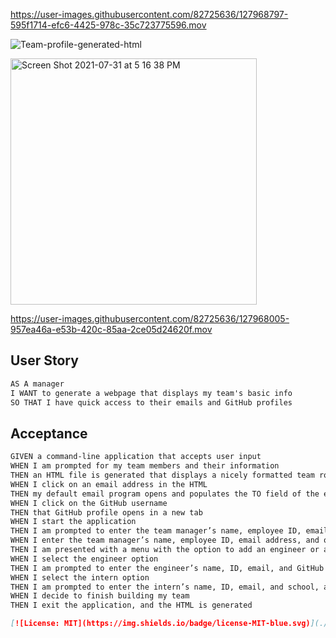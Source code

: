 
https://user-images.githubusercontent.com/82725636/127968797-595f1714-efc6-4425-978c-35c723775596.mov

![Team-profile-generated-html](https://user-images.githubusercontent.com/82725636/127967540-876a7e2d-db22-4db6-b613-ceb9ad0d7688.png)

<img width="394" alt="Screen Shot 2021-07-31 at 5 16 38 PM" src="https://user-images.githubusercontent.com/82725636/127967440-bd242aba-8653-4e85-b06b-eef564dca81c.png">

https://user-images.githubusercontent.com/82725636/127968005-957ea46a-e53b-420c-85aa-2ce05d24620f.mov

## User Story
```md
AS A manager
I WANT to generate a webpage that displays my team's basic info
SO THAT I have quick access to their emails and GitHub profiles
```
## Acceptance
```md
GIVEN a command-line application that accepts user input
WHEN I am prompted for my team members and their information
THEN an HTML file is generated that displays a nicely formatted team roster based on user input
WHEN I click on an email address in the HTML
THEN my default email program opens and populates the TO field of the email with the address
WHEN I click on the GitHub username
THEN that GitHub profile opens in a new tab
WHEN I start the application
THEN I am prompted to enter the team manager’s name, employee ID, email address, and office number
WHEN I enter the team manager’s name, employee ID, email address, and office number
THEN I am presented with a menu with the option to add an engineer or an intern or to finish building my team
WHEN I select the engineer option
THEN I am prompted to enter the engineer’s name, ID, email, and GitHub username, and I am taken back to the menu
WHEN I select the intern option
THEN I am prompted to enter the intern’s name, ID, email, and school, and I am taken back to the menu
WHEN I decide to finish building my team
THEN I exit the application, and the HTML is generated

[![License: MIT](https://img.shields.io/badge/license-MIT-blue.svg)](./Licenses/mit)
```

